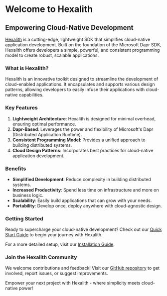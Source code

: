 # Welcome to Hexalith

## Empowering Cloud-Native Development

[Hexalith](https://github.com/Hexalith/Hexalith) is a cutting-edge, lightweight SDK that simplifies cloud-native application development. Built on the foundation of the Microsoft Dapr SDK, Hexalith offers developers a simple, powerful, and consistent programming model to create robust, scalable applications.

### What is Hexalith?

Hexalith is an innovative toolkit designed to streamline the development of cloud-enabled applications. It encapsulates and supports various design patterns, allowing developers to easily infuse their applications with cloud-native capabilities.

### Key Features

1. **Lightweight Architecture**: Hexalith is designed for minimal overhead, ensuring optimal performance.
2. **Dapr-Based**: Leverages the power and flexibility of Microsoft's Dapr (Distributed Application Runtime).
3. **Consistent Programming Model**: Provides a unified approach to building distributed systems.
4. **Cloud Design Patterns**: Incorporates best practices for cloud-native application development.

### Benefits

- **Simplified Development**: Reduce complexity in building distributed systems.
- **Increased Productivity**: Spend less time on infrastructure and more on business logic.
- **Scalability**: Easily build applications that can grow with your needs.
- **Portability**: Develop once, deploy anywhere with cloud-agnostic design.

### Getting Started

Ready to supercharge your cloud-native development? Check out our [Quick Start Guide](getting-started/quick-start.md) to begin your journey with Hexalith.

For a more detailed setup, visit our [Installation Guide](getting-started/installation.md).

### Join the Hexalith Community

We welcome contributions and feedback! Visit our [GitHub repository](https://github.com/Hexalith/Hexalith) to get involved, report issues, or suggest improvements.

Empower your next project with Hexalith - where simplicity meets cloud-native power!
